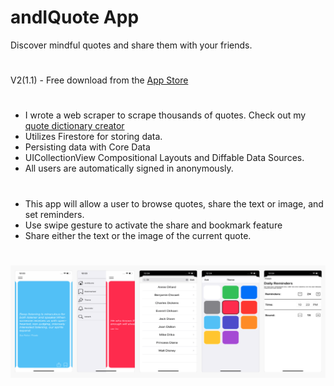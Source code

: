 # andIQuote App
Discover mindful quotes and share them with your friends.
#
V2(1.1) - Free download from the [App Store](https://itunes.apple.com/WebObjects/MZStore.woa/wa/viewSoftware?id=1493892128)
#
- I wrote a web scraper to scrape thousands of quotes.  Check out my [quote dictionary creator](https://github.com/hectorsvill/QuotesDictionaryCreator)
- Utilizes Firestore for storing data.
- Persisting data with Core Data 
- UICollectionView Compositional Layouts and Diffable Data Sources.
- All users are automatically signed in anonymously.
#
- This app will allow a user to browse quotes, share the text or image, and set reminders. 
- Use swipe gesture to activate the share and bookmark feature
- Share either the text or the image of the current quote.

#

![img](https://raw.githubusercontent.com/hectorsvill/hectorsvill.github.io/master/images/andiQuote%20v1.1%20app%20photos/main.png)
#
